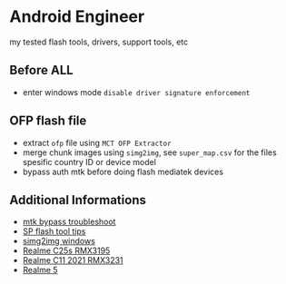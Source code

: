 # Android Engineer

my tested flash tools, drivers, support tools, etc

## Before ALL

- enter windows mode `disable driver signature enforcement`

## OFP flash file

- extract `ofp` file using `MCT OFP Extractor`
- merge chunk images using `simg2img`, see `super_map.csv` for the files spesific country ID or device model
- bypass auth mtk before doing flash mediatek devices

## Additional Informations

- [mtk bypass troubleshoot](./mtk-bypass-auth-troubleshoot.md)
- [SP flash tool tips](./SP-Flash-Tools.md)
- [simg2img windows](./simg2img_win/readme.md)
- [Realme C25s RMX3195](./realme-c25s/readme.md)
- [Realme C11 2021 RMX3231](./realme-c11/readme.md)
- [Realme 5](./realme-5/readme.md)
